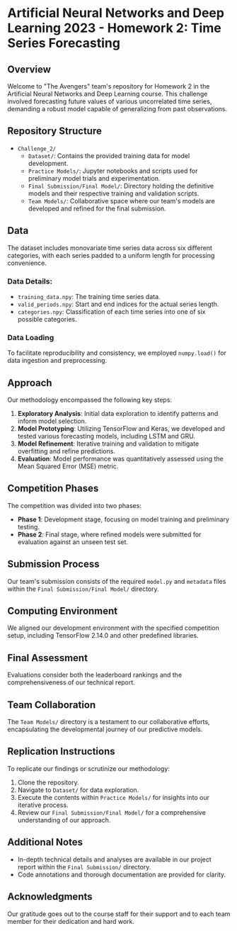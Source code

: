 # Artificial Neural Networks and Deep Learning 2023 - Homework 2: Time Series Forecasting

## Overview
Welcome to "The Avengers" team's repository for Homework 2 in the Artificial Neural Networks and Deep Learning course. This challenge involved forecasting future values of various uncorrelated time series, demanding a robust model capable of generalizing from past observations.

## Repository Structure
- `Challenge_2/`
  - `Dataset/`: Contains the provided training data for model development.
  - `Practice Models/`: Jupyter notebooks and scripts used for preliminary model trials and experimentation.
  - `Final Submission/Final Model/`: Directory holding the definitive models and their respective training and validation scripts.
  - `Team Models/`: Collaborative space where our team's models are developed and refined for the final submission.

## Data
The dataset includes monovariate time series data across six different categories, with each series padded to a uniform length for processing convenience.

### Data Details:
- `training_data.npy`: The training time series data.
- `valid_periods.npy`: Start and end indices for the actual series length.
- `categories.npy`: Classification of each time series into one of six possible categories.

### Data Loading
To facilitate reproducibility and consistency, we employed `numpy.load()` for data ingestion and preprocessing.

## Approach
Our methodology encompassed the following key steps:
1. **Exploratory Analysis**: Initial data exploration to identify patterns and inform model selection.
2. **Model Prototyping**: Utilizing TensorFlow and Keras, we developed and tested various forecasting models, including LSTM and GRU.
3. **Model Refinement**: Iterative training and validation to mitigate overfitting and refine predictions.
4. **Evaluation**: Model performance was quantitatively assessed using the Mean Squared Error (MSE) metric.

## Competition Phases
The competition was divided into two phases:
- **Phase 1**: Development stage, focusing on model training and preliminary testing.
- **Phase 2**: Final stage, where refined models were submitted for evaluation against an unseen test set.

## Submission Process
Our team's submission consists of the required `model.py` and `metadata` files within the `Final Submission/Final Model/` directory.

## Computing Environment
We aligned our development environment with the specified competition setup, including TensorFlow 2.14.0 and other predefined libraries.

## Final Assessment
Evaluations consider both the leaderboard rankings and the comprehensiveness of our technical report.

## Team Collaboration
The `Team Models/` directory is a testament to our collaborative efforts, encapsulating the developmental journey of our predictive models.

## Replication Instructions
To replicate our findings or scrutinize our methodology:
1. Clone the repository.
2. Navigate to `Dataset/` for data exploration.
3. Execute the contents within `Practice Models/` for insights into our iterative process.
4. Review our `Final Submission/Final Model/` for a comprehensive understanding of our approach.

## Additional Notes
- In-depth technical details and analyses are available in our project report within the `Final Submission/` directory.
- Code annotations and thorough documentation are provided for clarity.

## Acknowledgments
Our gratitude goes out to the course staff for their support and to each team member for their dedication and hard work.